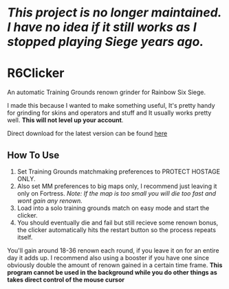 # *This project is no longer maintained. I have no idea if it still works as I stopped playing Siege years ago.*

# R6Clicker
An automatic Training Grounds renown grinder for Rainbow Six Siege.

I made this because I wanted to make something useful, It's pretty handy for grinding for skins and operators and stuff and It usually works pretty well.
**This will not level up your account**.

Direct download for the latest version can be found [here](https://github.com/phreshbrread/R6Clicker/releases/download/v7.1/R6Clicker.exe)

## How To Use
1. Set Training Grounds matchmaking preferences to PROTECT HOSTAGE ONLY.
2. Also set MM preferences to big maps only, I recommend just leaving it only on Fortress.
_Note: If the map is too small you will die too fast and wont gain any renown._
3. Load into a solo training grounds match on easy mode and start the clicker.
4. You should eventually die and fail but still recieve some renown bonus, the clicker automatically hits the restart button so the process repeats itself.

You'll gain around 18-36 renown each round, if you leave it on for an entire day it adds up. I recommend also using a booster if you have one since obviously double the amount of renown gained in a certain time frame.
**This program cannot be used in the background while you do other things as takes direct control of the mouse cursor**
